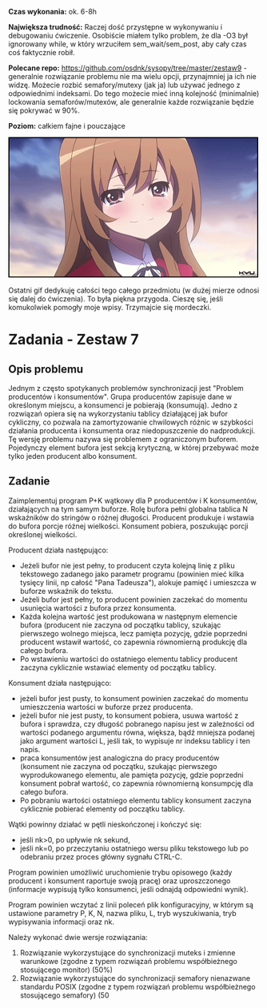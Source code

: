 <b>Czas wykonania:</b> ok. 6-8h

<b>Największa trudność:</b> Raczej dość przystępne w wykonywaniu i debugowaniu ćwiczenie. Osobiście miałem tylko problem, że dla -O3 był ignorowany while, w który wrzuciłem sem_wait/sem_post, aby cały czas coś faktycznie robił.

<b>Polecane repo:</b> https://github.com/osdnk/sysopy/tree/master/zestaw9 - generalnie rozwiązanie problemu nie ma wielu opcji, przynajmniej ja ich nie widzę. Możecie rozbić semafory/mutexy (jak ja) lub używać jednego z odpowiednimi indeksami. Do tego możecie mieć inną kolejność (minimalnie) lockowania semaforów/mutexów, ale generalnie każde rozwiązanie będzie się pokrywać w 90%.

<b>Poziom:</b> całkiem fajne i pouczające

![taiga_smile.gif](taiga_smile.gif)

Ostatni gif dedykuję całości tego całego przedmiotu (w dużej mierze odnosi się dalej do ćwiczenia). To była piękna przygoda. Cieszę się, jeśli komukolwiek pomogły moje wpisy. Trzymajcie się mordeczki.

<h1>Zadania - Zestaw 7</h1>

<h2>Opis problemu</h2>

Jednym z często spotykanych problemów synchronizacji jest "Problem producentów i konsumentów". Grupa producentów zapisuje dane w określonym miejscu, a konsumenci je pobierają (konsumują). Jedno z rozwiązań opiera się na wykorzystaniu tablicy działającej jak bufor cykliczny, co pozwala na zamortyzowanie chwilowych różnic w szybkości działania producenta i konsumenta oraz niedopuszczenie do nadprodukcji. Tę wersję problemu nazywa się problemem z ograniczonym buforem. Pojedynczy element bufora jest sekcją krytyczną, w której przebywać może tylko jeden producent albo konsument.

<h2>Zadanie</h2>

Zaimplementuj program P+K wątkowy dla P producentów i K konsumentów, działających na tym samym buforze. Rolę bufora pełni globalna tablica N wskaźników do stringów o różnej długości. Producent produkuje i wstawia do bufora porcje różnej wielkości. Konsument pobiera, poszukując porcji określonej wielkości.

Producent działa następująco:
<ul>
    <li>Jeżeli bufor nie jest pełny, to producent czyta kolejną linię z pliku tekstowego zadanego jako parametr programu (powinien mieć kilka tysięcy linii, np całość "Pana Tadeusza"), alokuje pamięć i umieszcza w buforze wskaźnik do tekstu.
    <li>Jeżeli bufor jest pełny, to producent powinien zaczekać do momentu usunięcia wartości z bufora przez konsumenta.
    <li>Każda kolejna wartość jest produkowana w następnym elemencie bufora (producent nie zaczyna od początku tablicy, szukając pierwszego wolnego miejsca, lecz pamięta pozycję, gdzie poprzedni producent wstawił wartość, co zapewnia równomierną produkcję dla całego bufora.
    <li>Po wstawieniu wartości do ostatniego elementu tablicy producent zaczyna cyklicznie wstawiać elementy  od początku tablicy.
</ul>

Konsument działa następująco:
<ul>
    <li>jeżeli bufor jest pusty, to konsument powinien zaczekać do momentu umieszczenia wartości w buforze przez producenta.
    <li>jeżeli bufor nie jest pusty, to konsument pobiera, usuwa wartość z bufora i sprawdza, czy długość pobranego napisu jest w zależności od wartości podanego argumentu równa, większa, bądź mniejsza podanej jako argument wartości L, jeśli tak, to wypisuje nr indeksu tablicy i ten napis.
    <li>praca konsumentów jest analogiczna do pracy producentów (konsument nie zaczyna od początku, szukając pierwszego wyprodukowanego elementu, ale pamięta pozycję, gdzie poprzedni konsument pobrał wartość, co zapewnia równomierną konsumpcję dla całego bufora.
    <li>Po pobraniu wartości ostatniego elementu tablicy konsument zaczyna cyklicznie pobierać elementy  od początku tablicy.
</ul>

Wątki powinny działać w pętli nieskończonej i kończyć się:
<ul>
    <li>jeśli nk>0, po upływie nk sekund,
    <li>jeśli nk=0, po przeczytaniu ostatniego wersu pliku tekstowego lub po odebraniu przez proces główny sygnału CTRL-C.
</ul>

Program powinien umożliwić uruchomienie trybu opisowego (każdy producent i konsument raportuje swoją pracę) oraz uproszczonego (informacje wypisują tylko konsumenci, jeśli odnajdą odpowiedni wynik).

Program powinien wczytać z linii poleceń plik konfiguracyjny, w którym są ustawione parametry P, K, N, nazwa pliku, L, tryb wyszukiwania, tryb wypisywania informacji oraz nk.

Należy wykonać dwie wersje rozwiązania:
<ol>
    <li>Rozwiązanie wykorzystujące do synchronizacji muteks i zmienne warunkowe (zgodne z typem rozwiązań problemu współbieżnego stosującego monitor) (50%)
    <li>Rozwiązanie wykorzystujące do synchronizacji semafory nienazwane standardu POSIX (zgodne z typem rozwiązań problemu współbieżnego stosującego semafory) (50
</ol>

